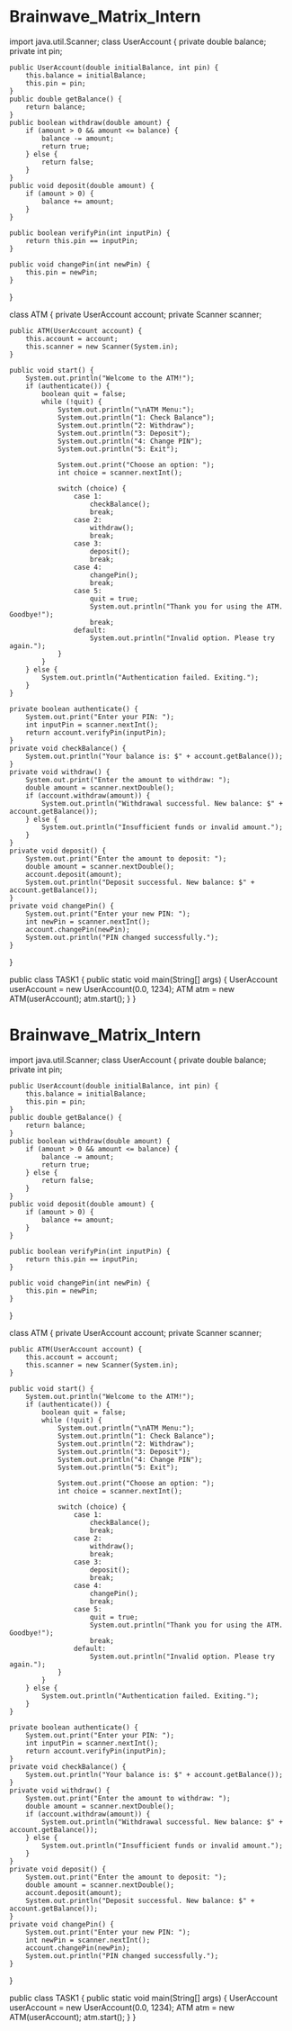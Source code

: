 # Brainwave_Matrix_Intern
import java.util.Scanner;
class UserAccount {
    private double balance;
    private int pin;

    public UserAccount(double initialBalance, int pin) {
        this.balance = initialBalance;
        this.pin = pin;
    }
    public double getBalance() {
        return balance;
    }
    public boolean withdraw(double amount) {
        if (amount > 0 && amount <= balance) {
            balance -= amount;
            return true;
        } else {
            return false; 
        }
    }
    public void deposit(double amount) {
        if (amount > 0) {
            balance += amount;
        }
    }

    public boolean verifyPin(int inputPin) {
        return this.pin == inputPin;
    }

    public void changePin(int newPin) {
        this.pin = newPin;
    }
}

class ATM {
    private UserAccount account;
    private Scanner scanner;

    public ATM(UserAccount account) {
        this.account = account;
        this.scanner = new Scanner(System.in);
    }

    public void start() {
        System.out.println("Welcome to the ATM!");
        if (authenticate()) {
            boolean quit = false;
            while (!quit) {
                System.out.println("\nATM Menu:");
                System.out.println("1: Check Balance");
                System.out.println("2: Withdraw");
                System.out.println("3: Deposit");
                System.out.println("4: Change PIN");
                System.out.println("5: Exit");

                System.out.print("Choose an option: ");
                int choice = scanner.nextInt();

                switch (choice) {
                    case 1:
                        checkBalance();
                        break;
                    case 2:
                        withdraw();
                        break;
                    case 3:
                        deposit();
                        break;
                    case 4:
                        changePin();
                        break;
                    case 5:
                        quit = true;
                        System.out.println("Thank you for using the ATM. Goodbye!");
                        break;
                    default:
                        System.out.println("Invalid option. Please try again.");
                }
            }
        } else {
            System.out.println("Authentication failed. Exiting.");
        }
    }

    private boolean authenticate() {
        System.out.print("Enter your PIN: ");
        int inputPin = scanner.nextInt();
        return account.verifyPin(inputPin);
    }
    private void checkBalance() {
        System.out.println("Your balance is: $" + account.getBalance());
    }
    private void withdraw() {
        System.out.print("Enter the amount to withdraw: ");
        double amount = scanner.nextDouble();
        if (account.withdraw(amount)) {
            System.out.println("Withdrawal successful. New balance: $" + account.getBalance());
        } else {
            System.out.println("Insufficient funds or invalid amount.");
        }
    }
    private void deposit() {
        System.out.print("Enter the amount to deposit: ");
        double amount = scanner.nextDouble();
        account.deposit(amount);
        System.out.println("Deposit successful. New balance: $" + account.getBalance());
    }
    private void changePin() {
        System.out.print("Enter your new PIN: ");
        int newPin = scanner.nextInt();
        account.changePin(newPin);
        System.out.println("PIN changed successfully.");
    }
}

public class TASK1 {
    public static void main(String[] args) {
        UserAccount userAccount = new UserAccount(0.0, 1234);
        ATM atm = new ATM(userAccount);
        atm.start();
    }
}
# Brainwave_Matrix_Intern
import java.util.Scanner;
class UserAccount {
    private double balance;
    private int pin;

    public UserAccount(double initialBalance, int pin) {
        this.balance = initialBalance;
        this.pin = pin;
    }
    public double getBalance() {
        return balance;
    }
    public boolean withdraw(double amount) {
        if (amount > 0 && amount <= balance) {
            balance -= amount;
            return true;
        } else {
            return false; 
        }
    }
    public void deposit(double amount) {
        if (amount > 0) {
            balance += amount;
        }
    }

    public boolean verifyPin(int inputPin) {
        return this.pin == inputPin;
    }

    public void changePin(int newPin) {
        this.pin = newPin;
    }
}

class ATM {
    private UserAccount account;
    private Scanner scanner;

    public ATM(UserAccount account) {
        this.account = account;
        this.scanner = new Scanner(System.in);
    }

    public void start() {
        System.out.println("Welcome to the ATM!");
        if (authenticate()) {
            boolean quit = false;
            while (!quit) {
                System.out.println("\nATM Menu:");
                System.out.println("1: Check Balance");
                System.out.println("2: Withdraw");
                System.out.println("3: Deposit");
                System.out.println("4: Change PIN");
                System.out.println("5: Exit");

                System.out.print("Choose an option: ");
                int choice = scanner.nextInt();

                switch (choice) {
                    case 1:
                        checkBalance();
                        break;
                    case 2:
                        withdraw();
                        break;
                    case 3:
                        deposit();
                        break;
                    case 4:
                        changePin();
                        break;
                    case 5:
                        quit = true;
                        System.out.println("Thank you for using the ATM. Goodbye!");
                        break;
                    default:
                        System.out.println("Invalid option. Please try again.");
                }
            }
        } else {
            System.out.println("Authentication failed. Exiting.");
        }
    }

    private boolean authenticate() {
        System.out.print("Enter your PIN: ");
        int inputPin = scanner.nextInt();
        return account.verifyPin(inputPin);
    }
    private void checkBalance() {
        System.out.println("Your balance is: $" + account.getBalance());
    }
    private void withdraw() {
        System.out.print("Enter the amount to withdraw: ");
        double amount = scanner.nextDouble();
        if (account.withdraw(amount)) {
            System.out.println("Withdrawal successful. New balance: $" + account.getBalance());
        } else {
            System.out.println("Insufficient funds or invalid amount.");
        }
    }
    private void deposit() {
        System.out.print("Enter the amount to deposit: ");
        double amount = scanner.nextDouble();
        account.deposit(amount);
        System.out.println("Deposit successful. New balance: $" + account.getBalance());
    }
    private void changePin() {
        System.out.print("Enter your new PIN: ");
        int newPin = scanner.nextInt();
        account.changePin(newPin);
        System.out.println("PIN changed successfully.");
    }
}

public class TASK1 {
    public static void main(String[] args) {
        UserAccount userAccount = new UserAccount(0.0, 1234);
        ATM atm = new ATM(userAccount);
        atm.start();
    }
}
